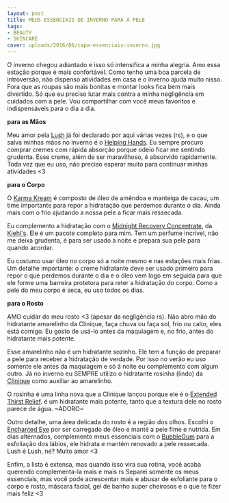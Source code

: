```yaml
---
layout: post
title: MEUS ESSENCIAIS DE INVERNO PARA A PELE
tags:
- BEAUTY
- SKINCARE
cover: uploads/2016/06/capa-essenciais-inverno.jpg
---
```


O inverno chegou adiantado e isso só intensifica a minha alegria. Amo essa estação porque é mais confortável. Como tenho uma boa parcela de introversão, não dispenso atividades em casa e o inverno ajuda muito nisso. Fora que as roupas são mais bonitas e montar looks fica bem mais divertido. Só que eu preciso lutar mais contra a minha negligência em cuidados com a pele. Vou compartilhar com você meus favoritos e indispensáveis para o dia a dia.

**para as Mãos**

Meu amor pela <a href="https://www.lush.com.br">Lush</a> já foi declarado por aqui várias vezes (rs), e o que salva minhas mãos no inverno é o <a href="https://www.lush.com.br/produtos/helping-hands">Helping Hands</a>. Eu sempre procuro comprar cremes com rápida absorção porque odeio ficar me sentindo grudenta. Esse creme, além de ser maravilhoso, é absorvido rapidamente. Toda vez que eu uso, não preciso esperar muito para continuar minhas atividades <3

**para o Corpo**

O <a href="https://www.lush.com.br/produtos/karma-kream">Karma Kream</a> é composto de óleo de amêndoa e manteiga de cacau, um time importante para repor a hidratação que perdemos durante o dia. Ainda mais com o frio ajudando a nossa pele a ficar mais ressecada.

Eu complemento a hidratação com o <a href="http://www.kiehls.com.br/cuidados-com-o-rosto/por-necessidade/anti-idade/midnight-recovery-concentrate">Midnight Recovery Concentrate</a>, da <a href="http://www.kiehls.com.br/">Kiehl's</a>. Ele é um pacote completo para mim. Tem um perfume incrível, não me deixa grudenta, é para ser usado à noite e prepara sua pele para quando acordar.

Eu costumo usar óleo no corpo só a noite mesmo e nas estações mais frias. Um detalhe importante: o creme hidratante deve ser usado primeiro para repor o que perdemos durante o dia e o óleo vem logo em seguida para que ele forme uma barreira protetora para reter a hidratação do corpo. Como a pele do meu corpo é seca, eu uso todos os dias.

**para o Rosto**

AMO cuidar do meu rosto <3 (apesar da negligência rs). Não abro mão do hidratante amarelinho da Clinique, faça chuva ou faça sol, frio ou calor, eles está comigo. Eu gosto de usá-lo antes da maquiagem e, no frio, antes do hidratante mais potente.

Esse amarelinho não é um hidratante sozinho. Ele tem a função de preparar a pele para receber a hidratação de verdade. Por isso no verão eu uso somente ele antes da maquiagem e só á noite eu complemento com algum outro. Já no inverno eu SEMPRE utilizo o hidratante rosinha (lindo) da <a href="http://www.clinique.com.br/">Clinique</a> como auxiliar ao amarelinho.

O rosinha é uma linha nova que a Clinique lançou porque ele é o <a href="http://www.clinique.com.br/product/1687/5089/Skin-Care/Hidratantes/Moisture-Surge-Extended-Thirst-Relief">Extended Thirst Relief</a>. é um hidratante mais potente, tanto que a textura dele no rosto parece de água. ~ADORO~

Outro detalhe, uma área delicada do rosto é a região dos olhos. Escolhi o <a href="https://www.lush.com.br/produtos/enchanted-eye-cream">Enchanted Eye</a> por ser carregado de óleo e manté a pele fime e nutrida. Em dias alternados, complemento meus essenciais com o <a href="https://www.lush.com.br/produtos/bubblegum">BubbleGum</a> para a esfoliação dos lábios, ele hidrata e mantém renovado a pele ressecada. Lush é Lush, né? Muito amor <3

Enfim, a lista é extensa, mas quando isso vira sua rotina, você acaba querendo complementa-la mais e mais rs Separei somente os meus essenciais, mas você pode acrescentar mais e abusar de esfoliante para o corpo e rosto, máscara facial, gel de banho super cheirosos e o que te fizer mais feliz <3
